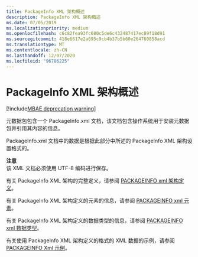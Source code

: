 ```yaml
---
title: PackageInfo XML 架构概述
description: PackageInfo XML 架构概述
ms.date: 07/05/2019
ms.localizationpriority: medium
ms.openlocfilehash: c6c82fea93fc680c5de6c432487417ec89f18d91
ms.sourcegitcommit: 418e6617e2a695c9cb4b37b5b60e264760858acd
ms.translationtype: MT
ms.contentlocale: zh-CN
ms.lasthandoff: 12/07/2020
ms.locfileid: "96786225"
---
```

# <a name="packageinfo-xml-schema-overview"></a>PackageInfo XML 架构概述

[!include[MBAE deprecation warning](../includes/mbae-deprecation-warning.md)]

元数据包包含一个 PackageInfo.xml 文档，该文档包含操作系统用于安装元数据包并引用其内容的信息。

PackageInfo.xml 文档中的数据是根据此部分中所述的 PackageInfo XML 架构设置格式的。

**注意**  
该 XML 文档必须使用 UTF-8 编码进行保存。

 

有关 PackageInfo XML 架构的完整定义，请参阅 [PACKAGEINFO xml 架构定义](packageinfo-xml-schema-definition.md)。

有关 PackageInfo XML 架构定义的元素的信息，请参阅 [PACKAGEINFO xml 元素](packageinfo-xml-elements.md)。

有关 PackageInfo XML 架构定义的数据类型的信息，请参阅 [PACKAGEINFO xml 数据类型](guidtype-packageinfo.md)。

有关使用 PackageInfo XML 架构定义的格式的 XML 数据的示例，请参阅 [PACKAGEINFO Xml 示例](packageinfo-xml-example.md)。

 

 





